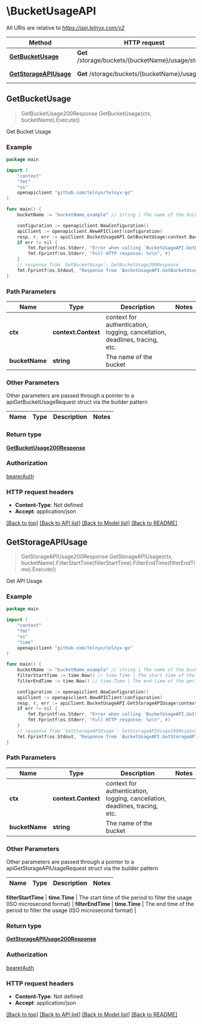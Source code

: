 # \BucketUsageAPI

All URIs are relative to *https://api.telnyx.com/v2*

Method | HTTP request | Description
------------- | ------------- | -------------
[**GetBucketUsage**](BucketUsageAPI.md#GetBucketUsage) | **Get** /storage/buckets/{bucketName}/usage/storage | Get Bucket Usage
[**GetStorageAPIUsage**](BucketUsageAPI.md#GetStorageAPIUsage) | **Get** /storage/buckets/{bucketName}/usage/api | Get API Usage



## GetBucketUsage

> GetBucketUsage200Response GetBucketUsage(ctx, bucketName).Execute()

Get Bucket Usage



### Example

```go
package main

import (
	"context"
	"fmt"
	"os"
	openapiclient "github.com/telnyx/telnyx-go"
)

func main() {
	bucketName := "bucketName_example" // string | The name of the bucket

	configuration := openapiclient.NewConfiguration()
	apiClient := openapiclient.NewAPIClient(configuration)
	resp, r, err := apiClient.BucketUsageAPI.GetBucketUsage(context.Background(), bucketName).Execute()
	if err != nil {
		fmt.Fprintf(os.Stderr, "Error when calling `BucketUsageAPI.GetBucketUsage``: %v\n", err)
		fmt.Fprintf(os.Stderr, "Full HTTP response: %v\n", r)
	}
	// response from `GetBucketUsage`: GetBucketUsage200Response
	fmt.Fprintf(os.Stdout, "Response from `BucketUsageAPI.GetBucketUsage`: %v\n", resp)
}
```

### Path Parameters


Name | Type | Description  | Notes
------------- | ------------- | ------------- | -------------
**ctx** | **context.Context** | context for authentication, logging, cancellation, deadlines, tracing, etc.
**bucketName** | **string** | The name of the bucket | 

### Other Parameters

Other parameters are passed through a pointer to a apiGetBucketUsageRequest struct via the builder pattern


Name | Type | Description  | Notes
------------- | ------------- | ------------- | -------------


### Return type

[**GetBucketUsage200Response**](GetBucketUsage200Response.md)

### Authorization

[bearerAuth](../README.md#bearerAuth)

### HTTP request headers

- **Content-Type**: Not defined
- **Accept**: application/json

[[Back to top]](#) [[Back to API list]](../README.md#documentation-for-api-endpoints)
[[Back to Model list]](../README.md#documentation-for-models)
[[Back to README]](../README.md)


## GetStorageAPIUsage

> GetStorageAPIUsage200Response GetStorageAPIUsage(ctx, bucketName).FilterStartTime(filterStartTime).FilterEndTime(filterEndTime).Execute()

Get API Usage



### Example

```go
package main

import (
	"context"
	"fmt"
	"os"
    "time"
	openapiclient "github.com/telnyx/telnyx-go"
)

func main() {
	bucketName := "bucketName_example" // string | The name of the bucket
	filterStartTime := time.Now() // time.Time | The start time of the period to filter the usage (ISO microsecond format)
	filterEndTime := time.Now() // time.Time | The end time of the period to filter the usage (ISO microsecond format)

	configuration := openapiclient.NewConfiguration()
	apiClient := openapiclient.NewAPIClient(configuration)
	resp, r, err := apiClient.BucketUsageAPI.GetStorageAPIUsage(context.Background(), bucketName).FilterStartTime(filterStartTime).FilterEndTime(filterEndTime).Execute()
	if err != nil {
		fmt.Fprintf(os.Stderr, "Error when calling `BucketUsageAPI.GetStorageAPIUsage``: %v\n", err)
		fmt.Fprintf(os.Stderr, "Full HTTP response: %v\n", r)
	}
	// response from `GetStorageAPIUsage`: GetStorageAPIUsage200Response
	fmt.Fprintf(os.Stdout, "Response from `BucketUsageAPI.GetStorageAPIUsage`: %v\n", resp)
}
```

### Path Parameters


Name | Type | Description  | Notes
------------- | ------------- | ------------- | -------------
**ctx** | **context.Context** | context for authentication, logging, cancellation, deadlines, tracing, etc.
**bucketName** | **string** | The name of the bucket | 

### Other Parameters

Other parameters are passed through a pointer to a apiGetStorageAPIUsageRequest struct via the builder pattern


Name | Type | Description  | Notes
------------- | ------------- | ------------- | -------------

 **filterStartTime** | **time.Time** | The start time of the period to filter the usage (ISO microsecond format) | 
 **filterEndTime** | **time.Time** | The end time of the period to filter the usage (ISO microsecond format) | 

### Return type

[**GetStorageAPIUsage200Response**](GetStorageAPIUsage200Response.md)

### Authorization

[bearerAuth](../README.md#bearerAuth)

### HTTP request headers

- **Content-Type**: Not defined
- **Accept**: application/json

[[Back to top]](#) [[Back to API list]](../README.md#documentation-for-api-endpoints)
[[Back to Model list]](../README.md#documentation-for-models)
[[Back to README]](../README.md)


